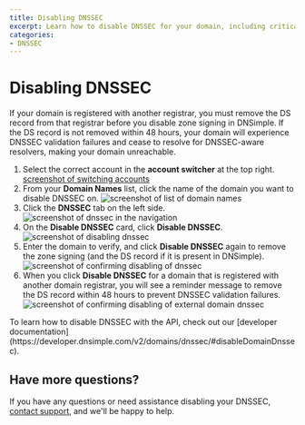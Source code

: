 ```yaml
---
title: Disabling DNSSEC
excerpt: Learn how to disable DNSSEC for your domain, including critical warnings about removing DS records to prevent DNSSEC validation failures.
categories:
- DNSSEC
---
```


# Disabling DNSSEC

<warning>
If your domain is registered with another registrar, you must remove the DS record from that registrar before you disable zone signing in DNSimple. If the DS record is not removed within 48 hours, your domain will experience DNSSEC validation failures and cease to resolve for DNSSEC-aware resolvers, making your domain unreachable.
</warning>


1. Select the correct account in the **account switcher** at the top right.
  [screenshot of switching accounts](/files/switch-account.png)
1. From your **Domain Names** list, click the name of the domain you want to disable DNSSEC on.
  ![screenshot of list of domain names](/files/dnssec-domain-names.png)
1. Click the **DNSSEC** tab on the left side.
  ![screenshot of dnssec in the navigation](/files/dnssec-menu.png)
1. On the **Disable DNSSEC** card, click **Disable DNSSEC**.
  ![screenshot of disabling dnssec](/files/dnssec-disable.png)
1. Enter the domain to verify, and click **Disable DNSSEC** again to remove the zone signing (and the DS record if it is present in DNSimple).
  ![screenshot of confirming disabling of dnssec](/files/dnssec-disable-confirm.png)
1. When you click **Disable DNSSEC** for a domain that is registered with another domain registrar, you will see a reminder message to remove the DS record within 48 hours to prevent DNSSEC validation failures.
  ![screenshot of confirming disabling of external domain dnssec](/files/dnssec-disable-external.png)

<note>
  To learn how to disable DNSSEC with the API, check out our [developer documentation](https://developer.dnsimple.com/v2/domains/dnssec/#disableDomainDnssec). 
</note>
  
## Have more questions?
If you have any questions or need assistance disabling your DNSSEC, [contact support](https://dnsimple.com/contact), and we'll be happy to help.
